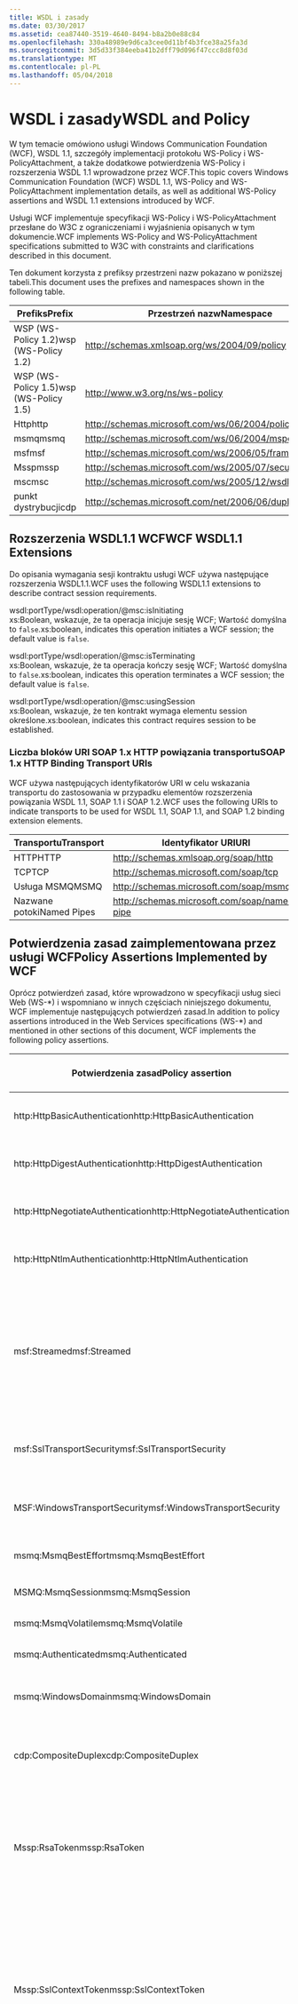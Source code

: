 ```yaml
---
title: WSDL i zasady
ms.date: 03/30/2017
ms.assetid: cea87440-3519-4640-8494-b8a2b0e88c84
ms.openlocfilehash: 330a48989e9d6ca3cee0d11bf4b3fce38a25fa3d
ms.sourcegitcommit: 3d5d33f384eeba41b2dff79d096f47ccc8d8f03d
ms.translationtype: MT
ms.contentlocale: pl-PL
ms.lasthandoff: 05/04/2018
---
```

# <a name="wsdl-and-policy"></a><span data-ttu-id="e584a-102">WSDL i zasady</span><span class="sxs-lookup"><span data-stu-id="e584a-102">WSDL and Policy</span></span>
<span data-ttu-id="e584a-103">W tym temacie omówiono usługi Windows Communication Foundation (WCF), WSDL 1.1, szczegóły implementacji protokołu WS-Policy i WS-PolicyAttachment, a także dodatkowe potwierdzenia WS-Policy i rozszerzenia WSDL 1.1 wprowadzone przez WCF.</span><span class="sxs-lookup"><span data-stu-id="e584a-103">This topic covers Windows Communication Foundation (WCF) WSDL 1.1, WS-Policy and WS-PolicyAttachment implementation details, as well as additional WS-Policy assertions and WSDL 1.1 extensions introduced by WCF.</span></span>  
  
 <span data-ttu-id="e584a-104">Usługi WCF implementuje specyfikacji WS-Policy i WS-PolicyAttachment przesłane do W3C z ograniczeniami i wyjaśnienia opisanych w tym dokumencie.</span><span class="sxs-lookup"><span data-stu-id="e584a-104">WCF implements WS-Policy and WS-PolicyAttachment specifications submitted to W3C with constraints and clarifications described in this document.</span></span>  
  
 <span data-ttu-id="e584a-105">Ten dokument korzysta z prefiksy przestrzeni nazw pokazano w poniższej tabeli.</span><span class="sxs-lookup"><span data-stu-id="e584a-105">This document uses the prefixes and namespaces shown in the following table.</span></span>  
  
|<span data-ttu-id="e584a-106">Prefiks</span><span class="sxs-lookup"><span data-stu-id="e584a-106">Prefix</span></span>|<span data-ttu-id="e584a-107">Przestrzeń nazw</span><span class="sxs-lookup"><span data-stu-id="e584a-107">Namespace</span></span>|  
|------------|---------------|  
|<span data-ttu-id="e584a-108">WSP (WS-Policy 1.2)</span><span class="sxs-lookup"><span data-stu-id="e584a-108">wsp (WS-Policy 1.2)</span></span>|http://schemas.xmlsoap.org/ws/2004/09/policy|  
|<span data-ttu-id="e584a-109">WSP (WS-Policy 1.5)</span><span class="sxs-lookup"><span data-stu-id="e584a-109">wsp (WS-Policy 1.5)</span></span>|http://www.w3.org/ns/ws-policy|  
|<span data-ttu-id="e584a-110">Http</span><span class="sxs-lookup"><span data-stu-id="e584a-110">http</span></span>|http://schemas.microsoft.com/ws/06/2004/policy/http|  
|<span data-ttu-id="e584a-111">msmq</span><span class="sxs-lookup"><span data-stu-id="e584a-111">msmq</span></span>|http://schemas.microsoft.com/ws/06/2004/mspolicy/msmq|  
|<span data-ttu-id="e584a-112">msf</span><span class="sxs-lookup"><span data-stu-id="e584a-112">msf</span></span>|http://schemas.microsoft.com/ws/2006/05/framing/policy|  
|<span data-ttu-id="e584a-113">Mssp</span><span class="sxs-lookup"><span data-stu-id="e584a-113">mssp</span></span>|http://schemas.microsoft.com/ws/2005/07/securitypolicy|  
|<span data-ttu-id="e584a-114">msc</span><span class="sxs-lookup"><span data-stu-id="e584a-114">msc</span></span>|http://schemas.microsoft.com/ws/2005/12/wsdl/contract|  
|<span data-ttu-id="e584a-115">punkt dystrybucji</span><span class="sxs-lookup"><span data-stu-id="e584a-115">cdp</span></span>|http://schemas.microsoft.com/net/2006/06/duplex|  
  
## <a name="wcf-wsdl11-extensions"></a><span data-ttu-id="e584a-116">Rozszerzenia WSDL1.1 WCF</span><span class="sxs-lookup"><span data-stu-id="e584a-116">WCF WSDL1.1 Extensions</span></span>  
 <span data-ttu-id="e584a-117">Do opisania wymagania sesji kontraktu usługi WCF używa następujące rozszerzenia WSDL1.1.</span><span class="sxs-lookup"><span data-stu-id="e584a-117">WCF uses the following WSDL1.1 extensions to describe contract session requirements.</span></span>  
  
 wsdl:portType/wsdl:operation/@msc:isInitiating  
 <span data-ttu-id="e584a-118">xs:Boolean, wskazuje, że ta operacja inicjuje sesję WCF; Wartość domyślna to `false`.</span><span class="sxs-lookup"><span data-stu-id="e584a-118">xs:boolean, indicates this operation initiates a WCF session; the default value is `false`.</span></span>  
  
 wsdl:portType/wsdl:operation/@msc:isTerminating  
 <span data-ttu-id="e584a-119">xs:Boolean, wskazuje, że ta operacja kończy sesję WCF; Wartość domyślna to `false`.</span><span class="sxs-lookup"><span data-stu-id="e584a-119">xs:boolean, indicates this operation terminates a WCF session; the default value is `false`.</span></span>  
  
 wsdl:portType/wsdl:operation/@msc:usingSession  
 <span data-ttu-id="e584a-120">xs:Boolean, wskazuje, że ten kontrakt wymaga elementu session określone.</span><span class="sxs-lookup"><span data-stu-id="e584a-120">xs:boolean, indicates this contract requires session to be established.</span></span>  
  
### <a name="soap-1x-http-binding-transport-uris"></a><span data-ttu-id="e584a-121">Liczba bloków URI SOAP 1.x HTTP powiązania transportu</span><span class="sxs-lookup"><span data-stu-id="e584a-121">SOAP 1.x HTTP Binding Transport URIs</span></span>  
 <span data-ttu-id="e584a-122">WCF używa następujących identyfikatorów URI w celu wskazania transportu do zastosowania w przypadku elementów rozszerzenia powiązania WSDL 1.1, SOAP 1.1 i SOAP 1.2.</span><span class="sxs-lookup"><span data-stu-id="e584a-122">WCF uses the following URIs to indicate transports to be used for WSDL 1.1, SOAP 1.1, and SOAP 1.2 binding extension elements.</span></span>  
  
|<span data-ttu-id="e584a-123">Transportu</span><span class="sxs-lookup"><span data-stu-id="e584a-123">Transport</span></span>|<span data-ttu-id="e584a-124">Identyfikator URI</span><span class="sxs-lookup"><span data-stu-id="e584a-124">URI</span></span>|  
|---------------|---------|  
|<span data-ttu-id="e584a-125">HTTP</span><span class="sxs-lookup"><span data-stu-id="e584a-125">HTTP</span></span>|http://schemas.xmlsoap.org/soap/http|  
|<span data-ttu-id="e584a-126">TCP</span><span class="sxs-lookup"><span data-stu-id="e584a-126">TCP</span></span>|http://schemas.microsoft.com/soap/tcp|  
|<span data-ttu-id="e584a-127">Usługa MSMQ</span><span class="sxs-lookup"><span data-stu-id="e584a-127">MSMQ</span></span>|http://schemas.microsoft.com/soap/msmq|  
|<span data-ttu-id="e584a-128">Nazwane potoki</span><span class="sxs-lookup"><span data-stu-id="e584a-128">Named Pipes</span></span>|http://schemas.microsoft.com/soap/named-pipe|  
  
## <a name="policy-assertions-implemented-by-wcf"></a><span data-ttu-id="e584a-129">Potwierdzenia zasad zaimplementowana przez usługi WCF</span><span class="sxs-lookup"><span data-stu-id="e584a-129">Policy Assertions Implemented by WCF</span></span>  
 <span data-ttu-id="e584a-130">Oprócz potwierdzeń zasad, które wprowadzono w specyfikacji usług sieci Web (WS-\*) i wspomniano w innych częściach niniejszego dokumentu, WCF implementuje następujących potwierdzeń zasad.</span><span class="sxs-lookup"><span data-stu-id="e584a-130">In addition to policy assertions introduced in the Web Services specifications (WS-\*) and mentioned in other sections of this document, WCF implements the following policy assertions.</span></span>  
  
|<span data-ttu-id="e584a-131">Potwierdzenia zasad</span><span class="sxs-lookup"><span data-stu-id="e584a-131">Policy assertion</span></span>|<span data-ttu-id="e584a-132">Zasady podmiotu</span><span class="sxs-lookup"><span data-stu-id="e584a-132">Policy subject</span></span>|<span data-ttu-id="e584a-133">Opis</span><span class="sxs-lookup"><span data-stu-id="e584a-133">Description</span></span>|  
|----------------------|--------------------|-----------------|  
|<span data-ttu-id="e584a-134">http:HttpBasicAuthentication</span><span class="sxs-lookup"><span data-stu-id="e584a-134">http:HttpBasicAuthentication</span></span>|<span data-ttu-id="e584a-135">Punkt końcowy</span><span class="sxs-lookup"><span data-stu-id="e584a-135">Endpoint</span></span>|<span data-ttu-id="e584a-136">Punkt końcowy korzysta z uwierzytelniania podstawowego HTTP.</span><span class="sxs-lookup"><span data-stu-id="e584a-136">Endpoint uses HTTP Basic Authentication.</span></span>|  
|<span data-ttu-id="e584a-137">http:HttpDigestAuthentication</span><span class="sxs-lookup"><span data-stu-id="e584a-137">http:HttpDigestAuthentication</span></span>|<span data-ttu-id="e584a-138">Punkt końcowy</span><span class="sxs-lookup"><span data-stu-id="e584a-138">Endpoint</span></span>|<span data-ttu-id="e584a-139">Punkt końcowy korzysta z uwierzytelniania Digest protokołu HTTP.</span><span class="sxs-lookup"><span data-stu-id="e584a-139">Endpoint uses HTTP Digest Authentication.</span></span>|  
|<span data-ttu-id="e584a-140">http:HttpNegotiateAuthentication</span><span class="sxs-lookup"><span data-stu-id="e584a-140">http:HttpNegotiateAuthentication</span></span>|<span data-ttu-id="e584a-141">Punkt końcowy</span><span class="sxs-lookup"><span data-stu-id="e584a-141">Endpoint</span></span>|<span data-ttu-id="e584a-142">Punkt końcowy korzysta z uwierzytelniania negocjowania protokołu HTTP.</span><span class="sxs-lookup"><span data-stu-id="e584a-142">Endpoint uses HTTP Negotiate Authentication.</span></span>|  
|<span data-ttu-id="e584a-143">http:HttpNtlmAuthentication</span><span class="sxs-lookup"><span data-stu-id="e584a-143">http:HttpNtlmAuthentication</span></span>|<span data-ttu-id="e584a-144">Punkt końcowy</span><span class="sxs-lookup"><span data-stu-id="e584a-144">Endpoint</span></span>|<span data-ttu-id="e584a-145">Punkt końcowy korzysta z uwierzytelniania NTLM HTTP.</span><span class="sxs-lookup"><span data-stu-id="e584a-145">Endpoint uses HTTP NTLM Authentication.</span></span>|  
|<span data-ttu-id="e584a-146">msf:Streamed</span><span class="sxs-lookup"><span data-stu-id="e584a-146">msf:Streamed</span></span>|<span data-ttu-id="e584a-147">Punkt końcowy</span><span class="sxs-lookup"><span data-stu-id="e584a-147">Endpoint</span></span>|<span data-ttu-id="e584a-148">Punkt końcowy używa ramek komunikat przesyłany strumieniowo.</span><span class="sxs-lookup"><span data-stu-id="e584a-148">Endpoint uses streamed message framing.</span></span> <span data-ttu-id="e584a-149">Potwierdzenie jest używany z protokołem Message Framing podane dla transportu, takie jak protokół TCP i nazwane potoki.</span><span class="sxs-lookup"><span data-stu-id="e584a-149">This assertion is used with the Message Framing protocol provided for transports such as TCP, and named pipes.</span></span>|  
|<span data-ttu-id="e584a-150">msf:SslTransportSecurity</span><span class="sxs-lookup"><span data-stu-id="e584a-150">msf:SslTransportSecurity</span></span>|<span data-ttu-id="e584a-151">Punkt końcowy</span><span class="sxs-lookup"><span data-stu-id="e584a-151">Endpoint</span></span>|<span data-ttu-id="e584a-152">Punkt końcowy używa transport layer security (TLS) z ramek komunikatu.</span><span class="sxs-lookup"><span data-stu-id="e584a-152">Endpoint uses transport-layer security (TLS) with message framing.</span></span>|  
|<span data-ttu-id="e584a-153">MSF:WindowsTransportSecurity</span><span class="sxs-lookup"><span data-stu-id="e584a-153">msf:WindowsTransportSecurity</span></span>|<span data-ttu-id="e584a-154">Punkt końcowy</span><span class="sxs-lookup"><span data-stu-id="e584a-154">Endpoint</span></span>|<span data-ttu-id="e584a-155">Punkt końcowy używa zabezpieczeń dostawcy negocjacji SPNEGO () z ramek komunikatu.</span><span class="sxs-lookup"><span data-stu-id="e584a-155">Endpoint uses Security Provider Negotiation (SPNEGO) with message framing.</span></span>|  
|<span data-ttu-id="e584a-156">msmq:MsmqBestEffort</span><span class="sxs-lookup"><span data-stu-id="e584a-156">msmq:MsmqBestEffort</span></span>|<span data-ttu-id="e584a-157">Punkt końcowy</span><span class="sxs-lookup"><span data-stu-id="e584a-157">Endpoint</span></span>|<span data-ttu-id="e584a-158">Usługa MSMQ optymalnych gwarancji.</span><span class="sxs-lookup"><span data-stu-id="e584a-158">MSMQ with best-effort guarantees.</span></span>|  
|<span data-ttu-id="e584a-159">MSMQ:MsmqSession</span><span class="sxs-lookup"><span data-stu-id="e584a-159">msmq:MsmqSession</span></span>|<span data-ttu-id="e584a-160">Punkt końcowy</span><span class="sxs-lookup"><span data-stu-id="e584a-160">Endpoint</span></span>|<span data-ttu-id="e584a-161">Gwarantuje usługi MSMQ z sesją.</span><span class="sxs-lookup"><span data-stu-id="e584a-161">MSMQ with Session guarantees.</span></span>|  
|<span data-ttu-id="e584a-162">msmq:MsmqVolatile</span><span class="sxs-lookup"><span data-stu-id="e584a-162">msmq:MsmqVolatile</span></span>|<span data-ttu-id="e584a-163">Punkt końcowy</span><span class="sxs-lookup"><span data-stu-id="e584a-163">Endpoint</span></span>|<span data-ttu-id="e584a-164">Volatile usługi MSMQ.</span><span class="sxs-lookup"><span data-stu-id="e584a-164">MSMQ Volatile.</span></span>|  
|<span data-ttu-id="e584a-165">msmq:Authenticated</span><span class="sxs-lookup"><span data-stu-id="e584a-165">msmq:Authenticated</span></span>|<span data-ttu-id="e584a-166">Punkt końcowy</span><span class="sxs-lookup"><span data-stu-id="e584a-166">Endpoint</span></span>|<span data-ttu-id="e584a-167">Uwierzytelnianie jest używane z transportu MSMQ.</span><span class="sxs-lookup"><span data-stu-id="e584a-167">Authentication is used with MSMQ transport.</span></span>|  
|<span data-ttu-id="e584a-168">msmq:WindowsDomain</span><span class="sxs-lookup"><span data-stu-id="e584a-168">msmq:WindowsDomain</span></span>|<span data-ttu-id="e584a-169">Punkt końcowy</span><span class="sxs-lookup"><span data-stu-id="e584a-169">Endpoint</span></span>|<span data-ttu-id="e584a-170">Usługa MSMQ korzysta z uwierzytelniania domeny systemu Windows.</span><span class="sxs-lookup"><span data-stu-id="e584a-170">MSMQ uses Windows Domain authentication.</span></span>|  
|<span data-ttu-id="e584a-171">cdp:CompositeDuplex</span><span class="sxs-lookup"><span data-stu-id="e584a-171">cdp:CompositeDuplex</span></span>|<span data-ttu-id="e584a-172">Punkt końcowy</span><span class="sxs-lookup"><span data-stu-id="e584a-172">Endpoint</span></span>|<span data-ttu-id="e584a-173">Punkt końcowy korzysta z dwóch oddzielnych odwrotna połączenia transportu dla in i out wiadomości.</span><span class="sxs-lookup"><span data-stu-id="e584a-173">Endpoint uses two separate converse transport connections for in and out messages.</span></span>|  
|<span data-ttu-id="e584a-174">Mssp:RsaToken</span><span class="sxs-lookup"><span data-stu-id="e584a-174">mssp:RsaToken</span></span>|<span data-ttu-id="e584a-175">Zagnieżdżone</span><span class="sxs-lookup"><span data-stu-id="e584a-175">Nested</span></span>|<span data-ttu-id="e584a-176">Potwierdzenie tokenu klucza RSA.</span><span class="sxs-lookup"><span data-stu-id="e584a-176">RSA key token assertion.</span></span> <span data-ttu-id="e584a-177">To wymaganie jest zwykle spełniać serializować bezpośrednio jako część klucza informacji w podpisie indosowania klucza RSA.</span><span class="sxs-lookup"><span data-stu-id="e584a-177">This requirement is typically satisfied by an RSA key serialized directly as part of the key information in an endorsing signature.</span></span>|  
|<span data-ttu-id="e584a-178">Mssp:SslContextToken</span><span class="sxs-lookup"><span data-stu-id="e584a-178">mssp:SslContextToken</span></span>|<span data-ttu-id="e584a-179">Zagnieżdżone</span><span class="sxs-lookup"><span data-stu-id="e584a-179">Nested</span></span>|<span data-ttu-id="e584a-180">Wymaga wykorzystania SecurityContextToken uzyskany przy użyciu binarnej uzgadniania TLS przy użyciu protokołu WS-Trust.</span><span class="sxs-lookup"><span data-stu-id="e584a-180">Requires that a SecurityContextToken obtained using binary TLS handshake using WS-Trust be used.</span></span> <span data-ttu-id="e584a-181">Zagnieżdżone potwierdzenia obejmują: sp:RequireDerivedKeys, mssp:MustNotSendCancel, mssp:RequireClientCertificate.</span><span class="sxs-lookup"><span data-stu-id="e584a-181">Nested assertions include: sp:RequireDerivedKeys, mssp:MustNotSendCancel, mssp:RequireClientCertificate.</span></span>|  
|<span data-ttu-id="e584a-182">mssp:MustNotSendCancel</span><span class="sxs-lookup"><span data-stu-id="e584a-182">mssp:MustNotSendCancel</span></span>|<span data-ttu-id="e584a-183">Zagnieżdżone</span><span class="sxs-lookup"><span data-stu-id="e584a-183">Nested</span></span>|<span data-ttu-id="e584a-184">Określa wymagania, że żądania tokenu zabezpieczającego (RST) żądania komunikatów [WS-Trust] za pomocą tego powiązania Anuluj [WS-Trust, WS-SC] nie można wysłać do wystawca danego SecurityContextToken.</span><span class="sxs-lookup"><span data-stu-id="e584a-184">Specifies a requirement that a request security token (RST) request messages [WS-Trust] using the Cancel binding [WS-Trust, WS-SC] not be sent to the issuer of a given SecurityContextToken.</span></span> <span data-ttu-id="e584a-185">Jeśli potwierdzenie, takie komunikaty żądania nie musi być wysyłane do wystawcy.</span><span class="sxs-lookup"><span data-stu-id="e584a-185">If this assertion is present, then such request messages must not be sent to the issuer.</span></span> <span data-ttu-id="e584a-186">Jeśli potwierdzenie nie jest obecny, takie komunikaty żądania można przesyłane wystawcy.</span><span class="sxs-lookup"><span data-stu-id="e584a-186">If this assertion is not present, then such request messages can be sent to the issuer.</span></span>|  
|<span data-ttu-id="e584a-187">Mssp:RequireClientCertificate</span><span class="sxs-lookup"><span data-stu-id="e584a-187">mssp:RequireClientCertificate</span></span>|<span data-ttu-id="e584a-188">Zagnieżdżone</span><span class="sxs-lookup"><span data-stu-id="e584a-188">Nested</span></span>|<span data-ttu-id="e584a-189">Ten opcjonalny element określa wymaganie certyfikatu klienta mają zostać podane jako część protokołu TLSNEGO.</span><span class="sxs-lookup"><span data-stu-id="e584a-189">This optional element specifies a requirement for a client certificate to be provided as part of the TLSNEGO protocol.</span></span> <span data-ttu-id="e584a-190">Jeśli potwierdzenie, należy podać certyfikat klienta.</span><span class="sxs-lookup"><span data-stu-id="e584a-190">If this assertion is present, then a client certificate must be provided.</span></span> <span data-ttu-id="e584a-191">Jeśli potwierdzenie nie jest obecny, następnie certyfikat klienta nie należy podawać.</span><span class="sxs-lookup"><span data-stu-id="e584a-191">If this assertion is not present, then a client certificate must not be provided.</span></span> <span data-ttu-id="e584a-192">Nie można używać poza mssp:SslContextToken potwierdzenie.</span><span class="sxs-lookup"><span data-stu-id="e584a-192">This assertion must not be used outside of mssp:SslContextToken.</span></span>|  
  
## <a name="see-also"></a><span data-ttu-id="e584a-193">Zobacz też</span><span class="sxs-lookup"><span data-stu-id="e584a-193">See Also</span></span>  
 [<span data-ttu-id="e584a-194">Niestandardowa publikacja WSDL</span><span class="sxs-lookup"><span data-stu-id="e584a-194">Custom WSDL Publication</span></span>](../../../../docs/framework/wcf/samples/custom-wsdl-publication.md)  
 [<span data-ttu-id="e584a-195">Instrukcje: eksportowanie niestandardowych informacji w formacie WSDL</span><span class="sxs-lookup"><span data-stu-id="e584a-195">How to: Export Custom WSDL</span></span>](../../../../docs/framework/wcf/extending/how-to-export-custom-wsdl.md)  
 [<span data-ttu-id="e584a-196">Instrukcje: importowanie niestandardowych informacji w formacie WSDL</span><span class="sxs-lookup"><span data-stu-id="e584a-196">How to: Import Custom WSDL</span></span>](../../../../docs/framework/wcf/extending/how-to-import-custom-wsdl.md)
